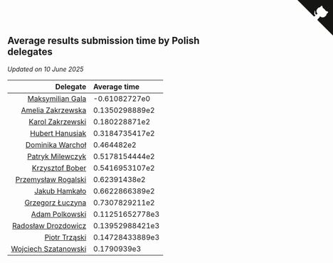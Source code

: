 ## Average results submission time by Polish delegates

*Updated on 10 June 2025*

| Delegate | Average time |
| ---: | :--- |
| [Maksymilian Gala](https://www.worldcubeassociation.org/persons/2022GALA01) | -0.61082727e0 |
| [Amelia Zakrzewska](https://www.worldcubeassociation.org/persons/2012ZAKR01) | 0.1350298889e2 |
| [Karol Zakrzewski](https://www.worldcubeassociation.org/persons/2014ZAKR01) | 0.180228871e2 |
| [Hubert Hanusiak](https://www.worldcubeassociation.org/persons/2013HANU01) | 0.3184735417e2 |
| [Dominika Warchoł](https://www.worldcubeassociation.org/persons/2021WARC01) | 0.464482e2 |
| [Patryk Milewczyk](https://www.worldcubeassociation.org/persons/2014MILE01) | 0.5178154444e2 |
| [Krzysztof Bober](https://www.worldcubeassociation.org/persons/2013BOBE01) | 0.5416953107e2 |
| [Przemysław Rogalski](https://www.worldcubeassociation.org/persons/2013ROGA02) | 0.62391438e2 |
| [Jakub Hamkało](https://www.worldcubeassociation.org/persons/2018HAMK01) | 0.6622866389e2 |
| [Grzegorz Łuczyna](https://www.worldcubeassociation.org/persons/2005LUCZ01) | 0.7307829211e2 |
| [Adam Polkowski](https://www.worldcubeassociation.org/persons/2007POLK01) | 0.11251652778e3 |
| [Radosław Drozdowicz](https://www.worldcubeassociation.org/persons/2012DROZ02) | 0.13952988421e3 |
| [Piotr Trząski](https://www.worldcubeassociation.org/persons/2012TRZA01) | 0.14728433889e3 |
| [Wojciech Szatanowski](https://www.worldcubeassociation.org/persons/2011SZAT01) | 0.1790939e3 |


<a href="https://github.com/maxidragon/wca_statistics_pl" class="github-corner" aria-label="View source on Github"><svg width="80" height="80" viewBox="0 0 250 250" style="fill:#151513; color:#fff; position: absolute; top: 0; border: 0; right: 0;" aria-hidden="true"><path d="M0,0 L115,115 L130,115 L142,142 L250,250 L250,0 Z"></path><path d="M128.3,109.0 C113.8,99.7 119.0,89.6 119.0,89.6 C122.0,82.7 120.5,78.6 120.5,78.6 C119.2,72.0 123.4,76.3 123.4,76.3 C127.3,80.9 125.5,87.3 125.5,87.3 C122.9,97.6 130.6,101.9 134.4,103.2" fill="currentColor" style="transform-origin: 130px 106px;" class="octo-arm"></path><path d="M115.0,115.0 C114.9,115.1 118.7,116.5 119.8,115.4 L133.7,101.6 C136.9,99.2 139.9,98.4 142.2,98.6 C133.8,88.0 127.5,74.4 143.8,58.0 C148.5,53.4 154.0,51.2 159.7,51.0 C160.3,49.4 163.2,43.6 171.4,40.1 C171.4,40.1 176.1,42.5 178.8,56.2 C183.1,58.6 187.2,61.8 190.9,65.4 C194.5,69.0 197.7,73.2 200.1,77.6 C213.8,80.2 216.3,84.9 216.3,84.9 C212.7,93.1 206.9,96.0 205.4,96.6 C205.1,102.4 203.0,107.8 198.3,112.5 C181.9,128.9 168.3,122.5 157.7,114.1 C157.9,116.9 156.7,120.9 152.7,124.9 L141.0,136.5 C139.8,137.7 141.6,141.9 141.8,141.8 Z" fill="currentColor" class="octo-body"></path></svg></a><style>.github-corner:hover .octo-arm{animation:octocat-wave 560ms ease-in-out}@keyframes octocat-wave{0%,100%{transform:rotate(0)}20%,60%{transform:rotate(-25deg)}40%,80%{transform:rotate(10deg)}}@media (max-width:500px){.github-corner:hover .octo-arm{animation:none}.github-corner .octo-arm{animation:octocat-wave 560ms ease-in-out}}</style>

